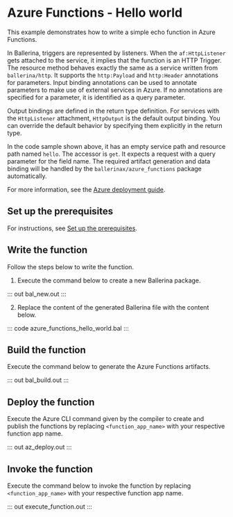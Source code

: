 # Azure Functions - Hello world

This example demonstrates how to write a simple echo function in Azure Functions.

In Ballerina, triggers are represented by listeners. When the `af:HttpListener` gets attached to the service, it implies that the function is an HTTP Trigger. The resource method behaves exactly the same as a service written from `ballerina/http`. It supports the `http:Payload` and `http:Header` annotations for parameters. Input binding annotations can be used to annotate parameters to make use of external services in Azure. If no annotations are specified for a parameter, it is identified as a query parameter.

Output bindings are defined in the return type definition. For services with the `HttpListener` attachment, `HttpOutput` is the default output binding. You can override the default behavior by specifying them explicitly in the return type. 

In the code sample shown above, it has an empty service path and resource path named `hello`. The accessor is `get`. It expects a request with a query parameter for the field name. The required artifact generation and data binding will be handled by the `ballerinax/azure_functions` package automatically.

For more information, see the [Azure deployment guide](https://ballerina.io/learn/azure-functions/).

## Set up the prerequisites

For instructions, see [Set up the prerequisites](https://ballerina.io/learn/azure-functions/#set-up-the-prerequisites).

## Write the function

Follow the steps below to write the function.

1. Execute the command below to create a new Ballerina package.

::: out bal_new.out :::

2. Replace the content of the generated Ballerina file with the content below.

::: code azure_functions_hello_world.bal :::

## Build the function

Execute the command below to generate the Azure Functions artifacts.

::: out bal_build.out :::

## Deploy the function

Execute the Azure CLI command given by the compiler to create and publish the functions by replacing `<function_app_name>` with your respective function app name.

::: out az_deploy.out :::

## Invoke the function

Execute the command below to invoke the function by replacing `<function_app_name>` with your respective function app name.

::: out execute_function.out :::
